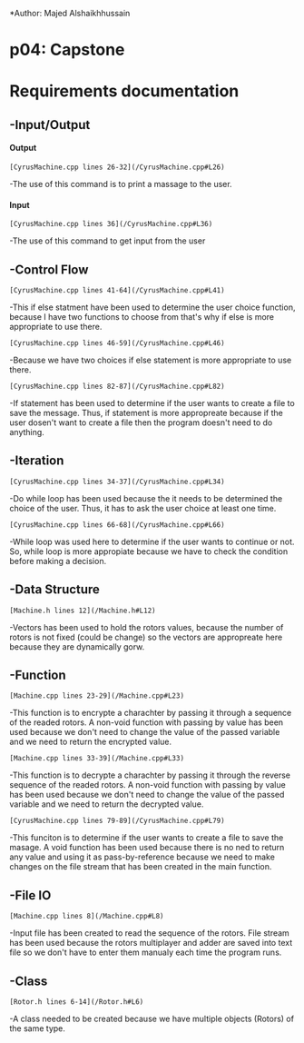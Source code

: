 *Author: Majed Alshaikhhussain

# p04: Capstone

# Requirements documentation

## -Input/Output
#### Output
`[CyrusMachine.cpp lines 26-32](/CyrusMachine.cpp#L26)`

-The use of this command is to print a massage to the user.

#### Input
`[CyrusMachine.cpp lines 36](/CyrusMachine.cpp#L36)`

-The use of this command to get input from the user

## -Control Flow
`[CyrusMachine.cpp lines 41-64](/CyrusMachine.cpp#L41)`

-This if else statment have been used to determine the user choice function, because I have two functions to choose from that's why if else is more appropriate to use there.

`[CyrusMachine.cpp lines 46-59](/CyrusMachine.cpp#L46)`

-Because we have two choices if else statement is more appropriate to use there.

`[CyrusMachine.cpp lines 82-87](/CyrusMachine.cpp#L82)`

-If statement has been used to determine if the user wants to create a file to save the message. Thus, if statement is more appropreate because if the user dosen't want to create a file then the program doesn't need to do anything.

## -Iteration
`[CyrusMachine.cpp lines 34-37](/CyrusMachine.cpp#L34)`

-Do while loop has been used because the it needs to be determined the choice of the user. Thus, it has to ask the user choice at least one time.

`[CyrusMachine.cpp lines 66-68](/CyrusMachine.cpp#L66)`

-While loop was used here to determine if the user wants to continue or not. So, while loop is more appropiate because we have to check the condition before making a decision.

## -Data Structure

`[Machine.h lines 12](/Machine.h#L12)`

-Vectors has been used to hold the rotors values, because the number of rotors is not fixed (could be change) so the vectors are appropreate here because they are dynamically gorw.

## -Function

`[Machine.cpp lines 23-29](/Machine.cpp#L23)`

-This function is to encrypte a charachter by passing it through a sequence of the readed rotors. A non-void function with passing by value has been used because we don't need to change the value of the passed variable and we need to return the encrypted value.

`[Machine.cpp lines 33-39](/Machine.cpp#L33)`

-This function is to decrypte a charachter by passing it through the reverse sequence of the readed rotors. A non-void function with passing by value has been used because we don't need to change the value of the passed variable and we need to return the decrypted value.

`[CyrusMachine.cpp lines 79-89](/CyrusMachine.cpp#L79)`

-This funciton is to determine if the user wants to create a file to save the masage. A void function has been used because there is no ned to return any value and using it as pass-by-reference because we need to make changes on the file stream that has been created in the main function.

## -File IO

`[Machine.cpp lines 8](/Machine.cpp#L8)`

-Input file has been created to read the sequence of the rotors. File stream has been used because the rotors multiplayer and adder are saved into text file so we don't have to enter them manualy each time the program runs.


## -Class

`[Rotor.h lines 6-14](/Rotor.h#L6)`

-A class needed to be created because we have multiple objects (Rotors) of the same type.
